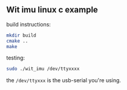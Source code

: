## Wit imu linux c example
build instructions:

```bash
mkdir build
cmake ..
make
```

testing:
```bash
sudo ./wit_imu /dev/ttyxxxx
```

the `/dev/ttyxxx` is the usb-serial you're using.
